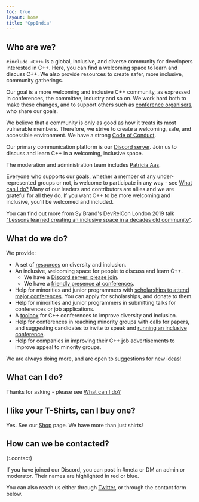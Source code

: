 ```yaml
---
toc: true
layout: home
title: "CppIndia"
---
```


## Who are we?

`#include <C++>` is a global, inclusive, and diverse community for developers interested in C++. Here, you can find a welcoming space to learn and discuss C++. We also provide resources to create safer, more inclusive, community gatherings.

Our goal is a more welcoming and inclusive C++ community, as expressed in conferences, the committee, industry and so on. We work hard both to make these changes, and to support others such as [conference organisers](), who share our goals.

We believe that a community is only as good as how it treats its most vulnerable members. Therefore, we strive to create a welcoming, safe, and accessible environment. We have a strong [Code of Conduct]().

Our primary communication platform is our [Discord server](). Join us to discuss and learn C++ in a welcoming, inclusive space.

The moderation and administration team includes [Patricia Aas]().

Everyone who supports our goals, whether a member of any under-represented groups or not, is welcome to participate in any way - see [What can I do?]() Many of our leaders and contributors are allies and we are grateful for all they do. If you want C++ to be more welcoming and inclusive, you'll be welcomed and included.

You can find out more from Sy Brand's DevRelCon London 2019 talk ["Lessons learned creating an inclusive space in a decades old community"]().

## What do we do?

We provide:

- A set of [resources]() on diversity and inclusion.
- An inclusive, welcoming space for people to discuss and learn C++.
  - We have a [Discord server: please join]().
  - We have a [friendly presence at conferences]().
- Help for minorities and junior programmers with [scholarships to attend major conferences](). You can apply for scholarships, and donate to them.
- Help for minorities and junior programmers in submitting talks for conferences or job applications.
- A [toolbox]() for C++ conferences to improve diversity and inclusion.
- Help for conferences in reaching minority groups with calls for papers, and suggesting candidates to invite to speak and <a class="page-link" href="/conferences/organising-conferences/">running an inclusive conference</a>.
- Help for companies in improving their C++ job advertisements to improve appeal to minority groups.

We are always doing more, and are open to suggestions for new ideas!

## What can I do?

Thanks for asking - please see [What can I do?]()

## I like your T-Shirts, can I buy one?

Yes. See our <a class="page-link" href="/shop/">Shop</a> page. We have more than just shirts!

## How can we be contacted?
{:.contact}

If you have joined our Discord, you can post in #meta or DM an admin or moderator. Their names are highlighted in red or blue.

You can also reach us either through [Twitter](), or through the contact form below.


